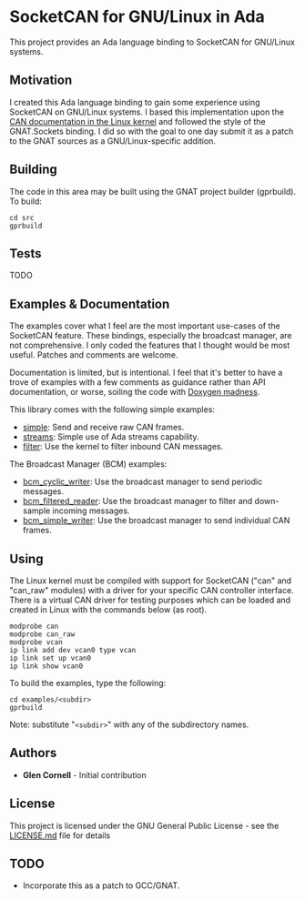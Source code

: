 # SocketCAN for GNU/Linux in Ada

This project provides an Ada language binding to SocketCAN for
GNU/Linux systems.

## Motivation

I created this Ada language binding to gain some experience using
SocketCAN on GNU/Linux systems.  I based this implementation upon the
[CAN documentation in the Linux
kernel](https://www.kernel.org/doc/Documentation/networking/can.txt)
and followed the style of the GNAT.Sockets binding.  I did so with the
goal to one day submit it as a patch to the GNAT sources as a
GNU/Linux-specific addition.

## Building

The code in this area may be built using the GNAT project builder
(gprbuild).  To build:

```
cd src
gprbuild
```

## Tests

TODO

## Examples & Documentation

The examples cover what I feel are the most important use-cases of the
SocketCAN feature. These bindings, especially the broadcast manager,
are not comprehensive.  I only coded the features that I thought would
be most useful.  Patches and comments are welcome.

Documentation is limited, but is intentional.  I feel that it's better
to have a trove of examples with a few comments as guidance rather
than API documentation, or worse, soiling the code with [Doxygen
madness](https://blog.codinghorror.com/coding-without-comments/).

This library comes with the following simple examples:

* [simple](examples/simple): Send and receive raw CAN frames.
* [streams](examples/streams): Simple use of Ada streams capability.
* [filter](examples/filter): Use the kernel to filter inbound CAN messages.

The Broadcast Manager (BCM) examples:

* [bcm_cyclic_writer](examples/bcm_cyclic_writer): Use the broadcast manager to send periodic messages.
* [bcm_filtered_reader](examples/bcm_filtered_reader): Use the broadcast manager to filter and down-sample incoming messages.
* [bcm_simple_writer](examples/bcm_simple_writer): Use the broadcast manager to send individual CAN frames.

## Using

The Linux kernel must be compiled with support for SocketCAN ("can"
and "can_raw" modules) with a driver for your specific CAN controller
interface.  There is a virtual CAN driver for testing purposes which
can be loaded and created in Linux with the commands below (as root).

```
modprobe can
modprobe can_raw
modprobe vcan
ip link add dev vcan0 type vcan
ip link set up vcan0
ip link show vcan0
```

To build the examples, type the following:

```
cd examples/<subdir>
gprbuild
```

Note: substitute "```<subdir>```" with any of the subdirectory names.

## Authors

* **Glen Cornell** - Initial contribution

## License

This project is licensed under the GNU General Public License - see the [LICENSE.md](LICENSE.md) file for details

## TODO

* Incorporate this as a patch to GCC/GNAT.
